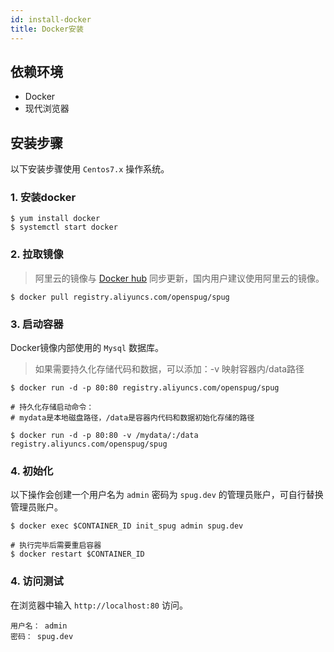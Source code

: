 ```yaml
---
id: install-docker
title: Docker安装
---
```

## 依赖环境

- Docker
- 现代浏览器

## 安装步骤
以下安装步骤使用 `Centos7.x` 操作系统。

### 1. 安装docker

```shell script
$ yum install docker
$ systemctl start docker
```

### 2. 拉取镜像
> 阿里云的镜像与 [Docker hub](https://hub.docker.com/r/openspug/spug) 同步更新，国内用户建议使用阿里云的镜像。
```shell script
$ docker pull registry.aliyuncs.com/openspug/spug
```

### 3. 启动容器
Docker镜像内部使用的 `Mysql` 数据库。
> 如果需要持久化存储代码和数据，可以添加：-v 映射容器内/data路径
```shell script
$ docker run -d -p 80:80 registry.aliyuncs.com/openspug/spug

# 持久化存储启动命令：
# mydata是本地磁盘路径，/data是容器内代码和数据初始化存储的路径

$ docker run -d -p 80:80 -v /mydata/:/data registry.aliyuncs.com/openspug/spug
```

### 4. 初始化
以下操作会创建一个用户名为 `admin` 密码为 `spug.dev` 的管理员账户，可自行替换管理员账户。
```shell script
$ docker exec $CONTAINER_ID init_spug admin spug.dev

# 执行完毕后需要重启容器
$ docker restart $CONTAINER_ID
```

### 4. 访问测试
在浏览器中输入 `http://localhost:80` 访问。  
```
用户名： admin  
密码： spug.dev
```
